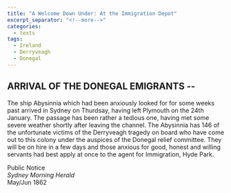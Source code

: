 ```yaml
---
title: "A Welcome Down Under: At the Immigration Depot"
excerpt_separator: "<!--more-->"
categories:
  - texts
tags:
  - Ireland
  - Derryveagh
  - Donegal
---
```

## ARRIVAL OF THE DONEGAL EMIGRANTS --  

The ship Abysinnia which had been anxiously looked for for some weeks past arrived in Sydney on Thurdsay, having left Plymouth on the 24th January. The passage has been rather a tedious one, having met some severe weather shortly after leaving the channel. The Abysinnia has 146 of the unfortunate victims of the Derryveagh tragedy on board who have come out to this colony under the auspices of the Donegal relief committee. They will be on hire in a few days and those anxious for good, honest and willing servants had best apply at once to the agent for Immigration, Hyde Park.  
<!--more-->
Public Notice  
_Sydney Morning Herald_  
May/Jun 1862

